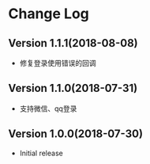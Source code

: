 # Change Log
## Version 1.1.1(2018-08-08)
* 修复登录使用错误的回调

## Version 1.1.0(2018-07-31)
* 支持微信、qq登录

## Version 1.0.0(2018-07-30)
* Initial release